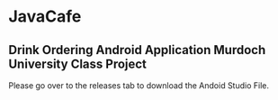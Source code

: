 # JavaCafe
Drink Ordering Android Application 
Murdoch University Class Project
---------------------------------
Please go over to the releases tab to download the Andoid Studio File.

